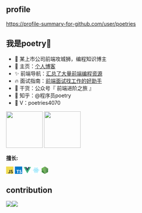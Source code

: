 ## profile 

https://profile-summary-for-github.com/user/poetries

## 我是poetry🌙
- 🐧 某上市公司前端攻城狮，编程知识博主
- 🏡 主页：<a href="http://blog.poetries.top" target="_blank">个人博客</a>
- ✨ 前端导航：<a href="http://nav.poetries.top" target="_blank">汇总了大量前端编程资源</a>
- 🔥 面试指南：<a href="http://interview.poetries.top" target="_blank">前端面试找工作的好助手</a>
- 🌱 干货：公众号『 前端进阶之旅 』
- 🌈 知乎：@程序员poetry
- 💬 V：poetries4070


<img src="http://img.poetries.top/static/images/20211001080240.png" style="width:100px;height:100px">
<img src="http://img.poetries.top/static/images/20220119093812.png" style="width:100px;height:100px">

**擅长:**  

<code><img height="20" src="https://raw.githubusercontent.com/github/explore/80688e429a7d4ef2fca1e82350fe8e3517d3494d/topics/javascript/javascript.png"></code>
<code><img height="20" src="https://raw.githubusercontent.com/github/explore/80688e429a7d4ef2fca1e82350fe8e3517d3494d/topics/typescript/typescript.png"></code>
<code><img height="20" src="https://raw.githubusercontent.com/github/explore/80688e429a7d4ef2fca1e82350fe8e3517d3494d/topics/vue/vue.png"></code>
<code><img height="20" src="https://raw.githubusercontent.com/github/explore/80688e429a7d4ef2fca1e82350fe8e3517d3494d/topics/react/react.png"></code>
<code><img height="20" src="https://raw.githubusercontent.com/github/explore/80688e429a7d4ef2fca1e82350fe8e3517d3494d/topics/nodejs/nodejs.png"></code>

## contribution

<!--
[![poetry's github stats](https://github-readme-stats.vercel.app/api?username=poetries&show_icons=true&title_color=fff&icon_color=79ff97&text_color=9f9f9f&bg_color=151515)](https://github.com/poetries)
-->

<img align="" height="137px" src="https://github-readme-stats.vercel.app/api?username=poetries&hide_title=true&hide_border=true&show_icons=true&include_all_commits=true&line_height=21&bg_color=0,EC6C6C,FFD479,FFFC79,73FA79&theme=graywhite&locale=cn" /><img align="" height="137px" src="https://github-readme-stats.vercel.app/api/top-langs/?username=poetries&hide_title=true&hide_border=true&layout=compact&bg_color=0,73FA79,73FDFF,D783FF&theme=graywhite&locale=cn" />
